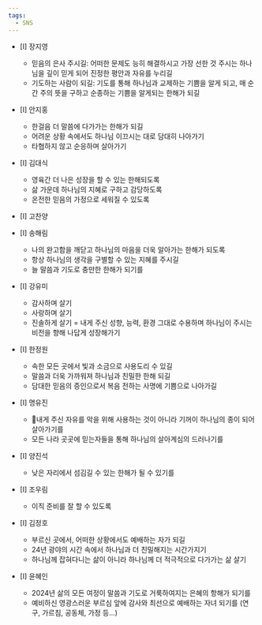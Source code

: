 ```yaml
---
tags:
  - SNS
---
```


- [I] 장지영
	- 믿음의 은사 주시길: 어떠한 문제도 능히 해결하시고 가장 선한 것 주시는 하나님을 깊이 믿게 되어 진정한 평안과 자유를 누리길
	- 기도하는 사람이 되길: 기도를 통해 하나님과 교제하는 기쁨을 알게 되고, 매 순간 주의 뜻을 구하고 순종하는 기쁨을 알게되는 한해가 되길
- [I] 안지홍
	- 한걸음 더 말씀에 다가가는 한해가 되길
	- 어려운 상황 속에서도 하나님 이끄시는 대로 담대히 나아가기
	- 타협하지 않고 순응하며 살아가기
- [I] 김대식
	- 영육간 더 나은 성장을 할 수 있는 한해되도록
	- 삶 가운데 하나님의 지혜로 구하고 감당하도록
	- 온전한 믿음의 가정으로 세워질 수 있도록
- [I] 고찬양
	
- [I] 송해림
	- 나의 완고함을 깨닫고 하나님의 마음을 더욱 알아가는 한해가 되도록
	- 항상 하나님의 생각을 구별할 수 있는 지혜를 주시길
	- 늘 말씀과 기도로 충만한 한해가 되기를
- [I] 강유미
	- 감사하며 살기
	- 사랑하며 살기
	- 진솔하게 살기 = 내게 주신 성향, 능력, 환경 그대로 수용하며 하나님이 주시는 비전을 향해 나답게 성장해가기
- [I] 한정원
	- 속한 모든 곳에서 빛과 소금으로 사용도리 수 있길
	- 말씀과 더욱 가까워져 하나님과 친밀한 한해 되길
	- 담대한 믿음의 증인으로서 복음 전하는 사명에 기쁨으로 나아가길
- [I] 명유진
	- 내게 주신 자유를 악을 위해 사용하는 것이 아니라 기꺼이 하나님의 종이 되어 살아가기를
	- 모든 나라 곳곳에 믿는자들을 통해 하나님의 살아계심의 드러나기를
- [I] 양진석
	- 낮은 자리에서 섬김길 수 있는 한해가 될 수 있기를
- [I] 조우림
	- 이직 준비를 잘 할 수 있도록
- [I] 김정호
	- 부르신 곳에서, 어떠한 상황에서도 예배하는 자가 되길
	- 24년 광야의 시간 속에서 하나님과 더 친밀해지는 시간가지기
	- 하나님께 잡혀다니는 삶이 아니라 하나님께 더 적극적으로 다가가는 삶 살기
- [I] 윤혜인
	- 2024년 삶의 모든 여정이 말씀과 기도로 거룩하여지는 은혜의 항해가 되기를
	- 예비하신 영광스러운 부르심 앞에 감사와 최선으로 예배하는 자녀 되기를 (연구, 가르침, 공동체, 가정 등...)